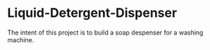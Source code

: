 # Liquid-Detergent-Dispenser
The intent of this project is to build a soap despenser for a washing machine.
